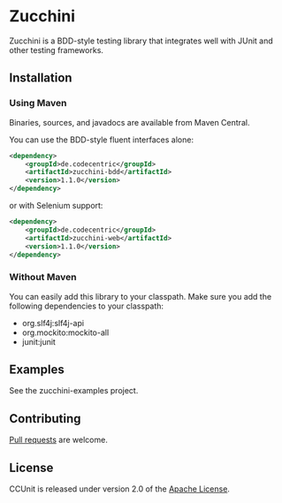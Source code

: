Zucchini
========

Zucchini is a BDD-style testing library that integrates well with JUnit and other testing frameworks.

## Installation

### Using Maven

Binaries, sources, and javadocs are available from Maven Central.

You can use the BDD-style fluent interfaces alone:

```xml
<dependency>
	<groupId>de.codecentric</groupId>
	<artifactId>zucchini-bdd</artifactId>
	<version>1.1.0</version>
</dependency>
```

or with Selenium support:

```xml
<dependency>
	<groupId>de.codecentric</groupId>
	<artifactId>zucchini-web</artifactId>
	<version>1.1.0</version>
</dependency>
```

### Without Maven

You can easily add this library to your classpath. Make sure you add the following dependencies to your classpath:

* org.slf4j:slf4j-api
* org.mockito:mockito-all
* junit:junit

## Examples

See the zucchini-examples project.

## Contributing

[Pull requests][] are welcome.

## License

CCUnit is released under version 2.0 of the [Apache License][].

[Pull requests]: http://help.github.com/send-pull-requests
[Apache License]: http://www.apache.org/licenses/LICENSE-2.0
